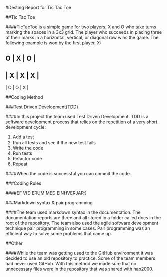 #Desting Report for Tic Tac Toe

##Tic Tac Toe 

####TicTacToe is a simple game for two players, X and O who take turns marking the spaces in a 3x3 grid. The player who succeeds in placing three of their marks in a horizontal, vertical, or diagonal row wins the game. The following example is won by the first player, X:

 O | X | O |
-------------
| X | X | X |
-------------
| O | O | X |

##Coding Method

###Test Driven Development(TDD)

####In this project the team used Test Driven Development. TDD is a software development process that relies on the repetition of a very short development cycle: 
1. Add a test
2. Run all tests and see if the new test fails
3. Write the code
4. Run tests
5. Refactor code
6. Repeat

####When the code is successful you can commit the code.

###Coding Rules

####EF VIÐ ERUM MEÐ EINHVERJAR:)

###Markdown syntax & pair programming

####The team used markdown syntax in the documentation. The documentation reports are three and all stored in a folder called docs in the root of the repository. The team also used the agile software development technique pair programming in some cases. Pair programming was an efficient way to solve some problems that came up.

##Other

####While the team was getting used to the GitHub environment it was decided to use an old repository to practice. Some of the team members had never used GitHub. With this method we made sure that no unnecessary files were in the repository that was shared with hap2000.
